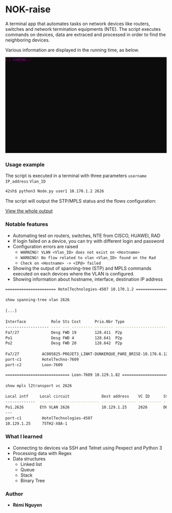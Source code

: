# NOK-raise

A terminal app that automates tasks on network devices like routers, switches and network termination equipments (NTE).
The script executes commands on devices, data are extraced and processed in order to find the neighboring devices.

Various information are displayed in the running time, as below.

![App demo](Resc/demo_nok.gif)

### Usage example

The script is executed in a terminal with three parameters `username` `IP_address` `Vlan_ID`

```sh
42sh$ python3 Node.py user1 10.170.1.2 2626
```
The script will output the STP/MPLS status and the flows configuration:

[View the whole output](Annex/check_done_10.170.1.2_2626.txt)

### Notable features

* Automating test on routers, switches, NTE from CISCO, HUAWEI, RAD
* If login failed on a device, you can try with different login and password
* Configuration errors are raised
   * `WARNING! VLAN <Vlan_ID> does not exist on <Hostname>`
   * `WARNING! No flow related to vlan <Vlan_ID> found on the Rad`
   * `Check on <Hostname> -> <IP@> failed`
* Showing the output of spanning-tree (STP) and MPLS commands executed on each devices where the VLAN is configured.
* Showing information about hostname, interface, destination IP address

```sh
====================== HotelTechnologies-4507 10.170.1.2 ======================
 
show spanning-tree vlan 2626

[...]

Interface           Role Sts Cost      Prio.Nbr Type
------------------- ---- --- --------- -------- --------------------------------
Fa7/27              Desg FWD 19        128.411  P2p
Po1                 Desg FWD 4         128.641  P2p
Po2                 Desg FWD 20        128.642  P2p
 
Fa7/27          AC005825-PROJET3_LINKT-DUNKERQUE_PARE_BRISE-10.170.6.121
port-c1         HotelTechno-7609
port-c2         Loon-7609
```

```sh
============================ Loon-7609 10.129.1.82 ============================
 
show mpls l2transport vc 2626
 
Local intf     Local circuit              Dest address    VC ID      Status
-------------  -------------------------- --------------- ---------- ----------
Po1.2626       Eth VLAN 2626              10.129.1.25     2626       DOWN
---
port-c1         HotelTechnologies-4507
10.129.1.25     75TH2-X8A-1
```

### What I learned

* Connecting to devices via SSH and Telnet using Pexpect and Python 3
* Processing data with Regex
* Data structures
  * Linked list
  * Queue
  * Stack
  * Binary Tree
  
### Author

* **Rémi Nguyen**
